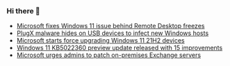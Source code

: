 ### Hi there 👋

<!--START_SECTION:feed-->
* [Microsoft fixes Windows 11 issue behind Remote Desktop freezes](https://www.bleepingcomputer.com/news/microsoft/microsoft-fixes-windows-11-issue-behind-remote-desktop-freezes/)
* [PlugX malware hides on USB devices to infect new Windows hosts](https://www.bleepingcomputer.com/news/security/plugx-malware-hides-on-usb-devices-to-infect-new-windows-hosts/)
* [Microsoft starts force upgrading Windows 11 21H2 devices](https://www.bleepingcomputer.com/news/microsoft/microsoft-starts-force-upgrading-windows-11-21h2-devices/)
* [Windows 11 KB5022360 preview update released with 15 improvements](https://www.bleepingcomputer.com/news/microsoft/windows-11-kb5022360-preview-update-released-with-15-improvements/)
* [Microsoft urges admins to patch on-premises Exchange servers](https://www.bleepingcomputer.com/news/security/microsoft-urges-admins-to-patch-on-premises-exchange-servers/)
<!--END_SECTION:feed-->

<!--
**frankenk/frankenk** is a ✨ _special_ ✨ repository because its `README.md` (this file) appears on your GitHub profile.

Here are some ideas to get you started:

- 🔭 I’m currently working on ...
- 🌱 I’m currently learning ...
- 👯 I’m looking to collaborate on ...
- 🤔 I’m looking for help with ...
- 💬 Ask me about ...
- 📫 How to reach me: ...
- 😄 Pronouns: ...
- ⚡ Fun fact: ...
-->



